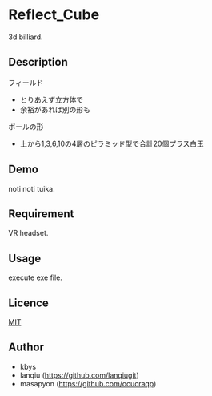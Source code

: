 # Reflect_Cube
3d billiard.

## Description
フィールド
- とりあえず立方体で
- 余裕があれば別の形も

ボールの形
- 上から1,3,6,10の4層のピラミッド型で合計20個プラス白玉

## Demo
noti noti tuika.

## Requirement
VR headset.

## Usage
execute exe file.

## Licence

[MIT](https://github.com/tcnksm/tool/blob/master/LICENCE)

## Author
- kbys
- lanqiu (https://github.com/lanqiugit)
- masapyon (https://github.com/ocucraqp)
